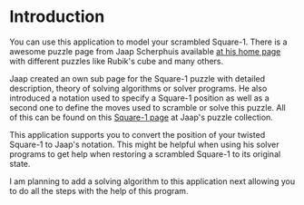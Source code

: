 # Introduction

You can use this application to model your scrambled Square-1. There is a awesome puzzle page from Jaap Scherphuis available [at his home page](https://www.jaapsch.net/puzzles/index.htm "Jaap's Puzzle Page") with different puzzles like Rubik's cube and many others.

Jaap created an own sub page for the Square-1 puzzle with detailed description, theory of solving algorithms or solver programs. He also introduced a notation used to specify a Square-1 position as well as a second one to define the moves used to scramble or solve this puzzle. All of this can be found on this [Square-1 page](https://www.jaapsch.net/puzzles/square1.htm) at Jaap's puzzle collection.

This application supports you to convert the position of your twisted Square-1 to Jaap's notation. This might be helpful when using his solver programs to get help when restoring a scrambled Square-1 to its original state.

I am planning to add a solving algorithm to this application next allowing you to do all the steps with the help of this program.
